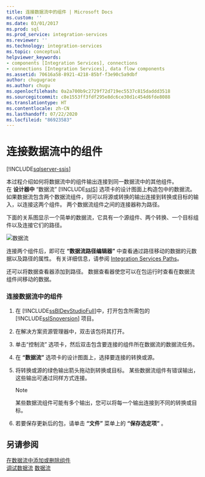 ```yaml
---
title: 连接数据流中的组件 | Microsoft Docs
ms.custom: ''
ms.date: 03/01/2017
ms.prod: sql
ms.prod_service: integration-services
ms.reviewer: ''
ms.technology: integration-services
ms.topic: conceptual
helpviewer_keywords:
- components [Integration Services], connections
- connections [Integration Services], data flow components
ms.assetid: 70616a58-8921-4218-85bf-f3e90c5a9dbf
author: chugugrace
ms.author: chugu
ms.openlocfilehash: 0a2a700b9c2729f72d719ec5537c815daddd3518
ms.sourcegitcommit: c8e1553ff3fdf295e8dc6ce30d1c454d6fde8088
ms.translationtype: HT
ms.contentlocale: zh-CN
ms.lasthandoff: 07/22/2020
ms.locfileid: "86923583"
---
```

# <a name="connect-components-in-a-data-flow"></a>连接数据流中的组件

[!INCLUDE[sqlserver-ssis](../../includes/applies-to-version/sqlserver-ssis.md)]


  本过程介绍如何将数据流中的组件输出连接到同一数据流中的其他组件。  
在 **设计器中** “数据流” [!INCLUDE[ssIS](../../includes/ssis-md.md)] 选项卡的设计图面上构造包中的数据流。 如果数据流包含两个数据流组件，则可以将源或转换的输出连接到转换或目标的输入，以连接这两个组件。 两个数据流组件之间的连接器称为路径。  
  
 下面的关系图显示一个简单的数据流，它具有一个源组件、两个转换、一个目标组件以及连接它们的路径。  
  
 ![数据流](../../integration-services/data-flow/media/mw-dts-08.gif "数据流")  
  
 连接两个组件后，即可在 **“数据流路径编辑器”** 中查看通过路径移动的数据的元数据以及路径的属性。 有关详细信息，请参阅 [Integration Services Paths](../../integration-services/data-flow/integration-services-paths.md)。  
  
 还可以将数据查看器添加到路径。 数据查看器使您可以在包运行时查看在数据流组件间移动的数据。  
  
### <a name="connect-components-in-a-data-flow"></a>连接数据流中的组件  
  
1.  在 [!INCLUDE[ssBIDevStudioFull](../../includes/ssbidevstudiofull-md.md)]中，打开包含所需包的 [!INCLUDE[ssISnoversion](../../includes/ssisnoversion-md.md)] 项目。  
  
2.  在解决方案资源管理器中，双击该包将其打开。  
  
3.  单击“控制流”  选项卡，然后双击包含要连接的组件所在数据流的数据流任务。  
  
4.  在 **“数据流”** 选项卡的设计图面上，选择要连接的转换或源。  
  
5.  将转换或源的绿色输出箭头拖动到转换或目标。 某些数据流组件有错误输出，这些输出可通过同样方式连接。  
  
    > [!NOTE]  
    >  某些数据流组件可能有多个输出，您可以将每一个输出连接到不同的转换或目标。  
  
6.  若要保存更新后的包，请单击 **“文件”** 菜单上的 **“保存选定项”** 。  
  
## <a name="see-also"></a>另请参阅  
 [在数据流中添加或删除组件](../../integration-services/data-flow/add-or-delete-a-component-in-a-data-flow.md)   
 [调试数据流](../../integration-services/troubleshooting/debugging-data-flow.md) [数据流](../../integration-services/data-flow/data-flow.md)  
  
  
